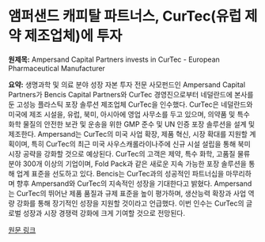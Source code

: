 # 앰퍼샌드 캐피탈 파트너스, CurTec(유럽 제약 제조업체)에 투자

**원제목:** Ampersand Capital Partners invests in CurTec - European Pharmaceutical Manufacturer

**요약:** 생명과학 및 의료 분야 성장 자본 투자 전문 사모펀드인 Ampersand Capital Partners가 Bencis Capital Partners와 CurTec 경영진으로부터 네덜란드에 본사를 둔 고성능 플라스틱 포장 솔루션 제조업체 CurTec을 인수했다. CurTec은 네덜란드와 미국에 제조 시설을, 유럽, 북미, 아시아에 영업 사무소를 두고 있으며, 의약품 및 특수 화학 물질의 안전한 보관 및 운송을 위한 GMP 준수 및 UN 인증 포장 솔루션을 설계 및 제조한다.  Ampersand는 CurTec의 미국 사업 확장, 제품 혁신, 시장 확대를 지원할 계획이며, 특히 CurTec의 최근 미국 사우스캐롤라이나주에 신규 시설 설립을 통해 북미 시장 공략을 강화할 것으로 예상된다.  CurTec의 고객은 제약, 특수 화학, 고품질 물류 분야 300개 이상의 기업이며,  Fold Pack과 같은 새로운 지속 가능한 포장 솔루션을 통해 업계 표준을 선도하고 있다.  Bencis는 CurTec과의 성공적인 파트너십을 마무리하며 향후 Ampersand와 CurTec의 지속적인 성장을 기대한다고 밝혔다.  Ampersand는 CurTec의 뛰어난 제품 품질과 규제 표준을 높이 평가하며, 생산능력 확장과 사업 역량 강화를 통해 장기적인 성장을 지원할 것이라고 언급했다.  이번 인수는 CurTec의 글로벌 성장과 시장 경쟁력 강화에 크게 기여할 것으로 전망된다.

[원문 링크](https://pharmaceuticalmanufacturer.media/pharma-manufacturing-news/pharma-finance-and-investment-news/ampersand-capital-partners-invests-in-curtec/)
